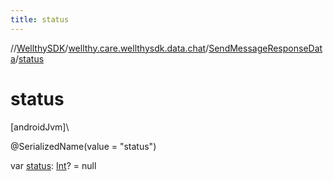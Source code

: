 ```yaml
---
title: status
---
```

//[WellthySDK](../../../index.html)/[wellthy.care.wellthysdk.data.chat](../index.html)/[SendMessageResponseData](index.html)/[status](status.html)



# status



[androidJvm]\




@SerializedName(value = "status")



var [status](status.html): [Int](https://kotlinlang.org/api/latest/jvm/stdlib/kotlin/-int/index.html)? = null




